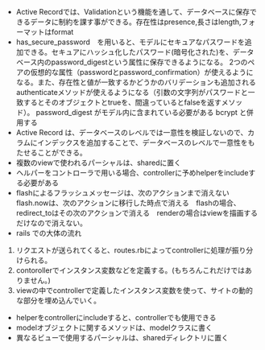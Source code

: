 * Active Recordでは、Validationという機能を通して、データベースに保存できるデータに制約を課す事ができる。存在性はpresence,長さはlength,フォーマットはformat
* has_secure_password　を用いると、モデルにセキュアなパスワードを追加できる。セキュアにハッシュ化したパスワード(暗号化された)を、データベース内のpassword_digestという属性に保存できるようになる。
	2つのペアの仮想的な属性（passwordとpassword_confirmation）が使えるようになる。また、存在性と値が一致するかどうかのバリデーションも追加される
  authenticateメソッドが使えるようになる（引数の文字列がパスワードと一致するとそのオブジェクトとtrueを、間違っているとfalseを返すメソッド）。
	password_digest がモデル内に含まれている必要がある
	bcrypt と併用する
* Active Record は、データベースのレベルでは一意性を検証しないので、カラムにインデックスを追加することで、データベースのレベルで一意性をもたせることができる。
* 複数のviewで使われるパーシャルは、sharedに置く
* ヘルパーをコントローラで用いる場合、controllerに予めhelperをincludeする必要がある
* flashによるフラッシュメッセージは、次のアクションまで消えない　　flash.nowは、次のアクションに移行した時点で消える　flashの場合、redirect_toはその次のアクションで消える　renderの場合はviewを描画するだけなので消えない。
* rails での大体の流れ
1. リクエストが送られてくると、routes.rbによってcontrollerに処理が振り分けられる。
2. contorollerでインスタンス変数などを定義する。(もちろんこれだけではありません。)
3. viewの中でcontrollerで定義したインスタンス変数を使って、サイトの動的な部分を埋め込んでいく。
* helperをcontrollerにincludeすると、controllerでも使用できる
* modelオブジェクトに関するメソッドは、modelクラスに書く
* 異なるビューで使用するパーシャルは、sharedディレクトリに置く
